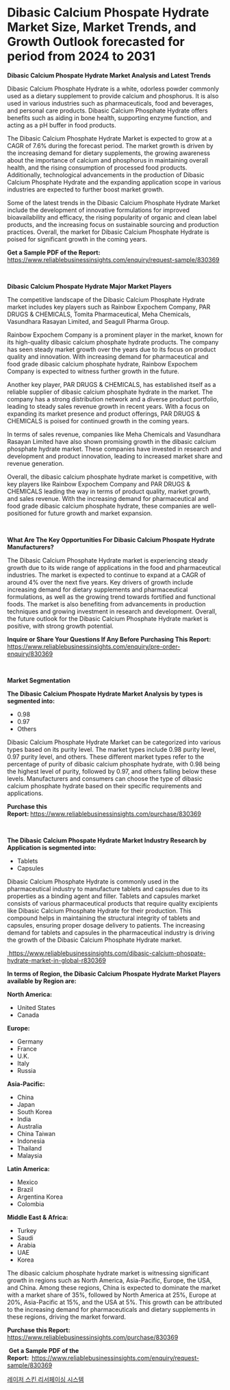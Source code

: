 <p><h1>Dibasic Calcium Phospate Hydrate Market Size, Market Trends, and Growth Outlook forecasted for period from 2024 to 2031</h1></p><p><strong>Dibasic Calcium Phospate Hydrate Market Analysis and Latest Trends</strong></p>
<p><p>Dibasic Calcium Phosphate Hydrate is a white, odorless powder commonly used as a dietary supplement to provide calcium and phosphorus. It is also used in various industries such as pharmaceuticals, food and beverages, and personal care products. Dibasic Calcium Phosphate Hydrate offers benefits such as aiding in bone health, supporting enzyme function, and acting as a pH buffer in food products.</p><p>The Dibasic Calcium Phosphate Hydrate Market is expected to grow at a CAGR of 7.6% during the forecast period. The market growth is driven by the increasing demand for dietary supplements, the growing awareness about the importance of calcium and phosphorus in maintaining overall health, and the rising consumption of processed food products. Additionally, technological advancements in the production of Dibasic Calcium Phosphate Hydrate and the expanding application scope in various industries are expected to further boost market growth.</p><p>Some of the latest trends in the Dibasic Calcium Phosphate Hydrate Market include the development of innovative formulations for improved bioavailability and efficacy, the rising popularity of organic and clean label products, and the increasing focus on sustainable sourcing and production practices. Overall, the market for Dibasic Calcium Phosphate Hydrate is poised for significant growth in the coming years.</p></p>
<p><strong>Get a Sample PDF of the Report:&nbsp;</strong> <a href="https://www.reliablebusinessinsights.com/enquiry/request-sample/830369">https://www.reliablebusinessinsights.com/enquiry/request-sample/830369</a></p>
<p>&nbsp;</p>
<p><strong>Dibasic Calcium Phospate Hydrate Major Market Players</strong></p>
<p><p>The competitive landscape of the Dibasic Calcium Phosphate Hydrate market includes key players such as Rainbow Expochem Company, PAR DRUGS & CHEMICALS, Tomita Pharmaceutical, Meha Chemicals, Vasundhara Rasayan Limited, and Seagull Pharma Group.</p><p>Rainbow Expochem Company is a prominent player in the market, known for its high-quality dibasic calcium phosphate hydrate products. The company has seen steady market growth over the years due to its focus on product quality and innovation. With increasing demand for pharmaceutical and food grade dibasic calcium phosphate hydrate, Rainbow Expochem Company is expected to witness further growth in the future.</p><p>Another key player, PAR DRUGS & CHEMICALS, has established itself as a reliable supplier of dibasic calcium phosphate hydrate in the market. The company has a strong distribution network and a diverse product portfolio, leading to steady sales revenue growth in recent years. With a focus on expanding its market presence and product offerings, PAR DRUGS & CHEMICALS is poised for continued growth in the coming years.</p><p>In terms of sales revenue, companies like Meha Chemicals and Vasundhara Rasayan Limited have also shown promising growth in the dibasic calcium phosphate hydrate market. These companies have invested in research and development and product innovation, leading to increased market share and revenue generation.</p><p>Overall, the dibasic calcium phosphate hydrate market is competitive, with key players like Rainbow Expochem Company and PAR DRUGS & CHEMICALS leading the way in terms of product quality, market growth, and sales revenue. With the increasing demand for pharmaceutical and food grade dibasic calcium phosphate hydrate, these companies are well-positioned for future growth and market expansion.</p></p>
<p>&nbsp;</p>
<p><strong>What Are The Key Opportunities For Dibasic Calcium Phospate Hydrate Manufacturers?</strong></p>
<p><p>The Dibasic Calcium Phosphate Hydrate market is experiencing steady growth due to its wide range of applications in the food and pharmaceutical industries. The market is expected to continue to expand at a CAGR of around 4% over the next five years. Key drivers of growth include increasing demand for dietary supplements and pharmaceutical formulations, as well as the growing trend towards fortified and functional foods. The market is also benefiting from advancements in production techniques and growing investment in research and development. Overall, the future outlook for the Dibasic Calcium Phosphate Hydrate market is positive, with strong growth potential.</p></p>
<p><strong>Inquire or Share Your Questions If Any Before Purchasing This Report:</strong> <a href="https://www.reliablebusinessinsights.com/enquiry/pre-order-enquiry/830369">https://www.reliablebusinessinsights.com/enquiry/pre-order-enquiry/830369</a></p>
<p>&nbsp;</p>
<p><strong>Market Segmentation</strong></p>
<p><strong>The Dibasic Calcium Phospate Hydrate Market Analysis by types is segmented into:</strong></p>
<p><ul><li>0.98</li><li>0.97</li><li>Others</li></ul></p>
<p><p>Dibasic Calcium Phosphate Hydrate Market can be categorized into various types based on its purity level. The market types include 0.98 purity level, 0.97 purity level, and others. These different market types refer to the percentage of purity of dibasic calcium phosphate hydrate, with 0.98 being the highest level of purity, followed by 0.97, and others falling below these levels. Manufacturers and consumers can choose the type of dibasic calcium phosphate hydrate based on their specific requirements and applications.</p></p>
<p><strong>Purchase this Report:&nbsp;</strong><a href="https://www.reliablebusinessinsights.com/purchase/830369">https://www.reliablebusinessinsights.com/purchase/830369</a></p>
<p>&nbsp;</p>
<p><strong>The Dibasic Calcium Phospate Hydrate Market Industry Research by Application is segmented into:</strong></p>
<p><ul><li>Tablets</li><li>Capsules</li></ul></p>
<p><p>Dibasic Calcium Phosphate Hydrate is commonly used in the pharmaceutical industry to manufacture tablets and capsules due to its properties as a binding agent and filler. Tablets and capsules market consists of various pharmaceutical products that require quality excipients like Dibasic Calcium Phosphate Hydrate for their production. This compound helps in maintaining the structural integrity of tablets and capsules, ensuring proper dosage delivery to patients. The increasing demand for tablets and capsules in the pharmaceutical industry is driving the growth of the Dibasic Calcium Phosphate Hydrate market.</p></p>
<p><a href="https://www.reliablebusinessinsights.com/dibasic-calcium-phospate-hydrate-market-in-global-r830369">&nbsp;https://www.reliablebusinessinsights.com/dibasic-calcium-phospate-hydrate-market-in-global-r830369</a></p>
<p><strong>In terms of Region, the Dibasic Calcium Phospate Hydrate Market Players available by Region are:</strong></p>
<p>
    <p> <strong> North America: </strong>
        <ul>
            <li>United States</li>
            <li>Canada</li>
        </ul>
        </p> 
    <p> <strong> Europe: </strong>
        <ul>
            <li>Germany</li>
            <li>France</li>
            <li>U.K.</li>
            <li>Italy</li>
            <li>Russia</li>
        </ul>
        </p> 
    <p> <strong> Asia-Pacific: </strong>
        <ul>
            <li>China</li>
            <li>Japan</li>
            <li>South Korea</li>
            <li>India</li>
            <li>Australia</li>
            <li>China Taiwan</li>
            <li>Indonesia</li>
            <li>Thailand</li>
            <li>Malaysia</li>
        </ul>
        </p> 
    <p> <strong> Latin America: </strong>
        <ul>
            <li>Mexico</li>
            <li>Brazil</li>
            <li>Argentina Korea</li>
            <li>Colombia</li>
        </ul>
        </p> 
    <p> <strong> Middle East & Africa: </strong>
        <ul>
            <li>Turkey</li>
            <li>Saudi</li>
            <li>Arabia</li>
            <li>UAE</li>
            <li>Korea</li>
        </ul>
    </p>
    </p>
<p><p>The dibasic calcium phosphate hydrate market is witnessing significant growth in regions such as North America, Asia-Pacific, Europe, the USA, and China. Among these regions, China is expected to dominate the market with a market share of 35%, followed by North America at 25%, Europe at 20%, Asia-Pacific at 15%, and the USA at 5%. This growth can be attributed to the increasing demand for pharmaceuticals and dietary supplements in these regions, driving the market forward.</p></p>
<p><strong>Purchase this Report: </strong><a href="https://www.reliablebusinessinsights.com/purchase/830369">https://www.reliablebusinessinsights.com/purchase/830369</a></p>
<p>&nbsp;<strong>Get a Sample PDF of the Report:&nbsp;&nbsp;</strong><a href="https://www.reliablebusinessinsights.com/enquiry/request-sample/830369">https://www.reliablebusinessinsights.com/enquiry/request-sample/830369</a></p>
<p><strong></strong></p>
<p><p><a href="https://github.com/wallacBahrtyinger567686/Market-Research-Report-List-2/blob/main/351925797898.md">레이저 스킨 리서페이싱 시스템</a></p></p>